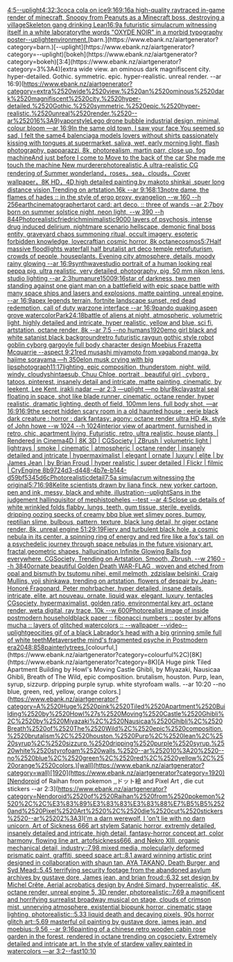 [4:5](https://www.ebank.nz/aiartgenerator?category=4%3A5)[--uplight](https://www.ebank.nz/aiartgenerator?category=--uplight)[4:3](https://www.ebank.nz/aiartgenerator?category=4%3A3)[2:3](https://www.ebank.nz/aiartgenerator?category=2%3A3)[coca cola on ice](https://www.ebank.nz/aiartgenerator?category=coca%2520cola%2520on%2520ice)[9:16](https://www.ebank.nz/aiartgenerator?category=9%3A16)[9:16](https://www.ebank.nz/aiartgenerator?category=9%3A16)[a high-quality raytraced in-game render of minecraft, Snoopy from Peanuts as a  Minecraft boss, destroying a village](https://www.ebank.nz/aiartgenerator?category=a%2520high-quality%2520raytraced%2520in-game%2520render%2520of%2520minecraft%2C%2520Snoopy%2520from%2520Peanuts%2520as%2520a%2520%2520Minecraft%2520boss%2C%2520destroying%2520a%2520village)[Skeleton gang drinking Lean](https://www.ebank.nz/aiartgenerator?category=Skeleton%2520gang%2520drinking%2520Lean)[16:9](https://www.ebank.nz/aiartgenerator?category=16%3A9)[a futuristic simulacrum witnessing itself in a white laboratory](https://www.ebank.nz/aiartgenerator?category=a%2520futuristic%2520simulacrum%2520witnessing%2520itself%2520in%2520a%2520white%2520laboratory)[the words "OXYDE NOIR" in a morbid typography poster](https://www.ebank.nz/aiartgenerator?category=the%2520words%2520%22OXYDE%2520NOIR%22%2520in%2520a%2520morbid%2520typography%2520poster)[--uplight](https://www.ebank.nz/aiartgenerator?category=--uplight)[environment.](https://www.ebank.nz/aiartgenerator?category=environment.)[barn.](https://www.ebank.nz/aiartgenerator?category=barn.)[--uplight](https://www.ebank.nz/aiartgenerator?category=--uplight)[bokeh](https://www.ebank.nz/aiartgenerator?category=bokeh)[3:4](https://www.ebank.nz/aiartgenerator?category=3%3A4)[extra wide view. an ominous dark magnifiscent city. hyper-detailed. Gothic. symmetric. epic. hyper-realistic. unreal render. --ar 16:9](https://www.ebank.nz/aiartgenerator?category=extra%2520wide%2520view.%2520an%2520ominous%2520dark%2520magnifiscent%2520city.%2520hyper-detailed.%2520Gothic.%2520symmetric.%2520epic.%2520hyper-realistic.%2520unreal%2520render.%2520--ar%252016%3A9)[vapor](https://www.ebank.nz/aiartgenerator?category=vapor)[style](https://www.ebank.nz/aiartgenerator?category=style)[Lego drone bubble industrial design, minimal, colour bloom —ar 16:9](https://www.ebank.nz/aiartgenerator?category=Lego%2520drone%2520bubble%2520industrial%2520design%2C%2520minimal%2C%2520colour%2520bloom%2520%E2%80%94ar%252016%3A9)[In the same old town, I saw your face You seemed so sad, I felt the same](https://www.ebank.nz/aiartgenerator?category=In%2520the%2520same%2520old%2520town%2C%2520I%2520saw%2520your%2520face%2520You%2520seemed%2520so%2520sad%2C%2520I%2520felt%2520the%2520same)[4 balenciaga models lovers without shirts passionately kissing with tongues at supermarket, saliva, wet, early morning light, flash photography, papparazzi, 8k, photorealism, martin parr, close up, fog machine](https://www.ebank.nz/aiartgenerator?category=4%2520balenciaga%2520models%2520lovers%2520without%2520shirts%2520passionately%2520kissing%2520with%2520tongues%2520at%2520supermarket%2C%2520saliva%2C%2520wet%2C%2520early%2520morning%2520light%2C%2520flash%2520photography%2C%2520papparazzi%2C%25208k%2C%2520photorealism%2C%2520martin%2520parr%2C%2520close%2520up%2C%2520fog%2520machine)[And just before I come to Move to the back of the car She made me touch the machine New murderer](https://www.ebank.nz/aiartgenerator?category=And%2520just%2520before%2520I%2520come%2520to%2520Move%2520to%2520the%2520back%2520of%2520the%2520car%2520She%2520made%2520me%2520touch%2520the%2520machine%2520New%2520murderer)[photorealistic,A ultra-realistic CG rendering of Summer wonderland，roses，sea，clouds，Cover wallpaper，8K HD，4D,high detailed painting,by makoto shinkai ,spuer long distance vision,Trending on artstation.16k --ar 9:16](https://www.ebank.nz/aiartgenerator?category=photorealistic%2CA%2520ultra-realistic%2520CG%2520rendering%2520of%2520Summer%2520wonderland%EF%BC%8Croses%EF%BC%8Csea%EF%BC%8Cclouds%EF%BC%8CCover%2520wallpaper%EF%BC%8C8K%2520HD%EF%BC%8C4D%2Chigh%2520detailed%2520painting%2Cby%2520makoto%2520shinkai%2520%2Cspuer%2520long%2520distance%2520vision%2CTrending%2520on%2520artstation.16k%2520--ar%25209%3A16)[8:13](https://www.ebank.nz/aiartgenerator?category=8%3A13)[notre dame, the flames of hades :: in the style of ergo proxy, evangelion --w 160 --h 256](https://www.ebank.nz/aiartgenerator?category=notre%2520dame%2C%2520the%2520flames%2520of%2520hades%2520%3A%3A%2520in%2520the%2520style%2520of%2520ergo%2520proxy%2C%2520evangelion%2520--w%2520160%2520--h%2520256)[earth](https://www.ebank.nz/aiartgenerator?category=earth)[cinematographer](https://www.ebank.nz/aiartgenerator?category=cinematographer)[tarot card: art deco. :: three of wands --ar 2:7](https://www.ebank.nz/aiartgenerator?category=tarot%2520card%3A%2520art%2520deco.%2520%3A%3A%2520three%2520of%2520wands%2520--ar%25202%3A7)[boy born on summer solstice night, neon light,  --w 390 --h 844](https://www.ebank.nz/aiartgenerator?category=boy%2520born%2520on%2520summer%2520solstice%2520night%2C%2520neon%2520light%2C%2520%2520--w%2520390%2520--h%2520844)[Photorealistic](https://www.ebank.nz/aiartgenerator?category=Photorealistic)[friedrich](https://www.ebank.nz/aiartgenerator?category=friedrich)[minimalistic](https://www.ebank.nz/aiartgenerator?category=minimalistic)[9000 layers of psychosis, intense drug induced delirium, nightmare scenario hellscape, demonic final boss entity, graveyard chaos summoning ritual, occult imagery, esoteric forbidden knowledge, lovecraftian cosmic horror, 8k octane](https://www.ebank.nz/aiartgenerator?category=9000%2520layers%2520of%2520psychosis%2C%2520intense%2520drug%2520induced%2520delirium%2C%2520nightmare%2520scenario%2520hellscape%2C%2520demonic%2520final%2520boss%2520entity%2C%2520graveyard%2520chaos%2520summoning%2520ritual%2C%2520occult%2520imagery%2C%2520esoteric%2520forbidden%2520knowledge%2C%2520lovecraftian%2520cosmic%2520horror%2C%25208k%2520octane)[cosmos](https://www.ebank.nz/aiartgenerator?category=cosmos)[5:7](https://www.ebank.nz/aiartgenerator?category=5%3A7)[Half massive floodlights waterfall half brutalist art deco temple retrofuturism, crowds of people, houseplants. Evening city atmosphere, details, moody rainy glowing --ar 16:9](https://www.ebank.nz/aiartgenerator?category=Half%2520massive%2520floodlights%2520waterfall%2520half%2520brutalist%2520art%2520deco%2520temple%2520retrofuturism%2C%2520crowds%2520of%2520people%2C%2520houseplants.%2520Evening%2520city%2520atmosphere%2C%2520details%2C%2520moody%2520rainy%2520glowing%2520--ar%252016%3A9)[synthwave](https://www.ebank.nz/aiartgenerator?category=synthwave)[studio portrait of a human looking real peppa pig, ultra realistic, very detailed, photography, pig, 50 mm nikon lens, studio lighting --ar 2:3](https://www.ebank.nz/aiartgenerator?category=studio%2520portrait%2520of%2520a%2520human%2520looking%2520real%2520peppa%2520pig%2C%2520ultra%2520realistic%2C%2520very%2520detailed%2C%2520photography%2C%2520pig%2C%252050%2520mm%2520nikon%2520lens%2C%2520studio%2520lighting%2520--ar%25202%3A3)[humanure](https://www.ebank.nz/aiartgenerator?category=humanure)[1500](https://www.ebank.nz/aiartgenerator?category=1500)[9:16](https://www.ebank.nz/aiartgenerator?category=9%3A16)[star of darkness, two men standing against one giant man on a battlefield with epic space battle with many space ships and lasers and explosions, matte painting, unreal engine, --ar 16:9](https://www.ebank.nz/aiartgenerator?category=star%2520of%2520darkness%2C%2520two%2520men%2520standing%2520against%2520one%2520giant%2520man%2520on%2520a%2520battlefield%2520with%2520epic%2520space%2520battle%2520with%2520many%2520space%2520ships%2520and%2520lasers%2520and%2520explosions%2C%2520matte%2520painting%2C%2520unreal%2520engine%2C%2520--ar%252016%3A9)[apex legends terrain, fortnite landscape sunset, red dead redemption, call of duty warzone interface --ar 16:9](https://www.ebank.nz/aiartgenerator?category=apex%2520legends%2520terrain%2C%2520fortnite%2520landscape%2520sunset%2C%2520red%2520dead%2520redemption%2C%2520call%2520of%2520duty%2520warzone%2520interface%2520--ar%252016%3A9)[pando quaking aspen grove watercolor](https://www.ebank.nz/aiartgenerator?category=pando%2520quaking%2520aspen%2520grove%2520watercolor)[Park](https://www.ebank.nz/aiartgenerator?category=Park)[24:18](https://www.ebank.nz/aiartgenerator?category=24%3A18)[battle of aliens at night, atmospheric, volumetric light, highly detailed and intricate, hyper realistic, yellow and blue, sci fi, artstation, octane render, 8k --ar 7:5 --no humans](https://www.ebank.nz/aiartgenerator?category=battle%2520of%2520aliens%2520at%2520night%2C%2520atmospheric%2C%2520volumetric%2520light%2C%2520highly%2520detailed%2520and%2520intricate%2C%2520hyper%2520realistic%2C%2520yellow%2520and%2520blue%2C%2520sci%2520fi%2C%2520artstation%2C%2520octane%2520render%2C%25208k%2520--ar%25207%3A5%2520--no%2520humans)[1920](https://www.ebank.nz/aiartgenerator?category=1920)[emo girl black and white satanist black background](https://www.ebank.nz/aiartgenerator?category=emo%2520girl%2520black%2520and%2520white%2520satanist%2520black%2520background)[retro futuristic raygun gothic style robot goblin cyborg gargoyle full body character design Moebius Frazetta  Mcquarrie --aspect 9:21](https://www.ebank.nz/aiartgenerator?category=retro%2520futuristic%2520raygun%2520gothic%2520style%2520robot%2520goblin%2520cyborg%2520gargoyle%2520full%2520body%2520character%2520design%2520Moebius%2520Frazetta%2520%2520Mcquarrie%2520--aspect%25209%3A21)[red musashi miyamoto from vagabond manga, by hajime sorayama —h 350](https://www.ebank.nz/aiartgenerator?category=red%2520musashi%2520miyamoto%2520from%2520vagabond%2520manga%2C%2520by%2520hajime%2520sorayama%2520%E2%80%94h%2520350)[elon musk crying with big lips](https://www.ebank.nz/aiartgenerator?category=elon%2520musk%2520crying%2520with%2520big%2520lips)[photograph](https://www.ebank.nz/aiartgenerator?category=photograph)[11:17](https://www.ebank.nz/aiartgenerator?category=11%3A17)[lighting, epic composition, thunderstom, night, wild, windy, cloudy](https://www.ebank.nz/aiartgenerator?category=lighting%2C%2520epic%2520composition%2C%2520thunderstom%2C%2520night%2C%2520wild%2C%2520windy%2C%2520cloudy)[shintaesub, Chuu Chloe, portrait , beautiful girl , cyborg , tatoos, pinterest, insanely detail and intricate, matte painting, cinematic, by leekent, Lee Kent, irakli nadar —ar 2:3 —uplight —no blur](https://www.ebank.nz/aiartgenerator?category=shintaesub%2C%2520Chuu%2520Chloe%2C%2520portrait%2520%2C%2520beautiful%2520girl%2520%2C%2520cyborg%2520%2C%2520tatoos%2C%2520pinterest%2C%2520insanely%2520detail%2520and%2520intricate%2C%2520matte%2520painting%2C%2520cinematic%2C%2520by%2520leekent%2C%2520Lee%2520Kent%2C%2520irakli%2520nadar%2520%E2%80%94ar%25202%3A3%2520%E2%80%94uplight%2520%E2%80%94no%2520blur)[8k](https://www.ebank.nz/aiartgenerator?category=8k)[clay](https://www.ebank.nz/aiartgenerator?category=clay)[astral seal floating in space, shot like blade runner, cinematic, octane render, hyper realistic, dramatic lighting, depth of field, 100mm lens, full body shot, —ar 16:9](https://www.ebank.nz/aiartgenerator?category=astral%2520seal%2520floating%2520in%2520space%2C%2520shot%2520like%2520blade%2520runner%2C%2520cinematic%2C%2520octane%2520render%2C%2520hyper%2520realistic%2C%2520dramatic%2520lighting%2C%2520depth%2520of%2520field%2C%2520100mm%2520lens%2C%2520full%2520body%2520shot%2C%2520%E2%80%94ar%252016%3A9)[16:9](https://www.ebank.nz/aiartgenerator?category=16%3A9)[the secret hidden scary room in a old haunted house : eerie black dark creature : horror : dark fantasy: agony: octane render ultra HD 4k, style of John howe --w 1024 --h 1024](https://www.ebank.nz/aiartgenerator?category=the%2520secret%2520hidden%2520scary%2520room%2520in%2520a%2520old%2520haunted%2520house%2520%3A%2520eerie%2520black%2520dark%2520creature%2520%3A%2520horror%2520%3A%2520dark%2520fantasy%3A%2520agony%3A%2520octane%2520render%2520ultra%2520HD%25204k%2C%2520style%2520of%2520John%2520howe%2520--w%25201024%2520--h%25201024)[interior view of apartment, furnished in retro, chic, apartment living, Futuristic, retro, ultra realistic, house plants, | Rendered in Cinema4D | 8K 3D | CGSociety | ZBrush | volumetric light | lightrays | smoke | cinematic | atmospheric | octane render | insanely detailed and intricate | hypermaximalist | elegant | ornate | luxury | elite | by James Jean | by Brian Froud | hyper realistic | super detailed | Flickr | filmic | CryEngine 8b9724d3-d448-4b7e-b144-d59bf5345d6c](https://www.ebank.nz/aiartgenerator?category=interior%2520view%2520of%2520apartment%2C%2520furnished%2520in%2520retro%2C%2520chic%2C%2520apartment%2520living%2C%2520Futuristic%2C%2520retro%2C%2520ultra%2520realistic%2C%2520house%2520plants%2C%2520%7C%2520Rendered%2520in%2520Cinema4D%2520%7C%25208K%25203D%2520%7C%2520CGSociety%2520%7C%2520ZBrush%2520%7C%2520volumetric%2520light%2520%7C%2520lightrays%2520%7C%2520smoke%2520%7C%2520cinematic%2520%7C%2520atmospheric%2520%7C%2520octane%2520render%2520%7C%2520insanely%2520detailed%2520and%2520intricate%2520%7C%2520hypermaximalist%2520%7C%2520elegant%2520%7C%2520ornate%2520%7C%2520luxury%2520%7C%2520elite%2520%7C%2520by%2520James%2520Jean%2520%7C%2520by%2520Brian%2520Froud%2520%7C%2520hyper%2520realistic%2520%7C%2520super%2520detailed%2520%7C%2520Flickr%2520%7C%2520filmic%2520%7C%2520CryEngine%25208b9724d3-d448-4b7e-b144-d59bf5345d6c)[Photorealistic](https://www.ebank.nz/aiartgenerator?category=Photorealistic)[detail](https://www.ebank.nz/aiartgenerator?category=detail)[7:5](https://www.ebank.nz/aiartgenerator?category=7%3A5)[a simulacrum witnessing the original](https://www.ebank.nz/aiartgenerator?category=a%2520simulacrum%2520witnessing%2520the%2520original)[5:7](https://www.ebank.nz/aiartgenerator?category=5%3A7)[16:9](https://www.ebank.nz/aiartgenerator?category=16%3A9)[8K](https://www.ebank.nz/aiartgenerator?category=8K)[elite scientists drawn by liana finck, new yorker cartoon, pen and ink, messy, black and white, illustration](https://www.ebank.nz/aiartgenerator?category=elite%2520scientists%2520drawn%2520by%2520liana%2520finck%2C%2520new%2520yorker%2520cartoon%2C%2520pen%2520and%2520ink%2C%2520messy%2C%2520black%2520and%2520white%2C%2520illustration)[--uplight](https://www.ebank.nz/aiartgenerator?category=--uplight)[Sans in the judgement hall](https://www.ebank.nz/aiartgenerator?category=Sans%2520in%2520the%2520judgement%2520hall)[inquisitor of mephistopheles --test --ar 4:5](https://www.ebank.nz/aiartgenerator?category=inquisitor%2520of%2520mephistopheles%2520--test%2520--ar%25204%3A5)[close up details of white wrinkled folds flabby, lungs, teeth, gum tissue, sterile, eyelids, dripping oozing specks of creamy bbq blue wet slimey pores, bumpy, reptilian slime, bulbous, pattern, texture, black lung detail, hr giger octane render, 8k, unreal engine 5](https://www.ebank.nz/aiartgenerator?category=close%2520up%2520details%2520of%2520white%2520wrinkled%2520folds%2520flabby%2C%2520lungs%2C%2520teeth%2C%2520gum%2520tissue%2C%2520sterile%2C%2520eyelids%2C%2520dripping%2520oozing%2520specks%2520of%2520creamy%2520bbq%2520blue%2520wet%2520slimey%2520pores%2C%2520bumpy%2C%2520reptilian%2520slime%2C%2520bulbous%2C%2520pattern%2C%2520texture%2C%2520black%2520lung%2520detail%2C%2520hr%2520giger%2520octane%2520render%2C%25208k%2C%2520unreal%2520engine%25205)[1:2](https://www.ebank.nz/aiartgenerator?category=1%3A2)[9:19](https://www.ebank.nz/aiartgenerator?category=9%3A19)[Fiery and turbulent black hole, a cosmic nebula in its center, a spinning ring of energy and red fire like a fox's tail, on a psychedelic journey through space nebulas in the future,visionary art, fractal,geometric shapes, hallucination,Infinite Glowing Balls,fog everywhere, CGSociety, Trending on Artstation, Smooth, Zbrush. --w 2160 --h 3840](https://www.ebank.nz/aiartgenerator?category=Fiery%2520and%2520turbulent%2520black%2520hole%2C%2520a%2520cosmic%2520nebula%2520in%2520its%2520center%2C%2520a%2520spinning%2520ring%2520of%2520energy%2520and%2520red%2520fire%2520like%2520a%2520fox%27s%2520tail%2C%2520on%2520a%2520psychedelic%2520journey%2520through%2520space%2520nebulas%2520in%2520the%2520future%2Cvisionary%2520art%2C%2520fractal%2Cgeometric%2520shapes%2C%2520hallucination%2CInfinite%2520Glowing%2520Balls%2Cfog%2520everywhere%2C%2520CGSociety%2C%2520Trending%2520on%2520Artstation%2C%2520Smooth%2C%2520Zbrush.%2520--w%25202160%2520--h%25203840)[ornate beautiful Golden Death WAR-FLAG , woven and etched from opal and bismuth by tsutomu nihei, emil melmoth, zdzislaw belsinki, Craig Mullins, yoji shinkawa, trending on artstation, flowers of despair by Jean-Honoré Fragonard, Peter mohrbacher, hyper detailed, insane details, intricate, elite, art nouveau, ornate, liquid wax, elegant, luxury, tentacles CGsociety, hypermaximalist, golden ratio, environmental key art, octane render, weta digital, ray trace, 10k --w 600](https://www.ebank.nz/aiartgenerator?category=ornate%2520beautiful%2520Golden%2520Death%2520WAR-FLAG%2520%2C%2520woven%2520and%2520etched%2520from%2520opal%2520and%2520bismuth%2520by%2520tsutomu%2520nihei%2C%2520emil%2520melmoth%2C%2520zdzislaw%2520belsinki%2C%2520Craig%2520Mullins%2C%2520yoji%2520shinkawa%2C%2520trending%2520on%2520artstation%2C%2520flowers%2520of%2520despair%2520by%2520Jean-Honor%C3%A9%2520Fragonard%2C%2520Peter%2520mohrbacher%2C%2520hyper%2520detailed%2C%2520insane%2520details%2C%2520intricate%2C%2520elite%2C%2520art%2520nouveau%2C%2520ornate%2C%2520liquid%2520wax%2C%2520elegant%2C%2520luxury%2C%2520tentacles%2520CGsociety%2C%2520hypermaximalist%2C%2520golden%2520ratio%2C%2520environmental%2520key%2520art%2C%2520octane%2520render%2C%2520weta%2520digital%2C%2520ray%2520trace%2C%252010k%2520--w%2520600)[Photorealist image of inside postmodern household](https://www.ebank.nz/aiartgenerator?category=Photorealist%2520image%2520of%2520inside%2520postmodern%2520household)[black paper :: fibonacci numbers :: poster by alfons mucha :: layers of glitched watercolors :: --wallpaper --video](https://www.ebank.nz/aiartgenerator?category=black%2520paper%2520%3A%3A%2520fibonacci%2520numbers%2520%3A%3A%2520poster%2520by%2520alfons%2520mucha%2520%3A%3A%2520layers%2520of%2520glitched%2520watercolors%2520%3A%3A%2520--wallpaper%2520--video)[--uplight](https://www.ebank.nz/aiartgenerator?category=--uplight)[geocities gif of a black Labrador’s head with a big grinning smile full of white teeth](https://www.ebank.nz/aiartgenerator?category=geocities%2520gif%2520of%2520a%2520black%2520Labrador%E2%80%99s%2520head%2520with%2520a%2520big%2520grinning%2520smile%2520full%2520of%2520white%2520teeth)[Metaverse](https://www.ebank.nz/aiartgenerator?category=Metaverse)[the mind's fragmented psyche in Postmodern era](https://www.ebank.nz/aiartgenerator?category=the%2520mind%27s%2520fragmented%2520psyche%2520in%2520Postmodern%2520era)[2048:858](https://www.ebank.nz/aiartgenerator?category=2048%3A858)[painterly](https://www.ebank.nz/aiartgenerator?category=painterly)[trees.](https://www.ebank.nz/aiartgenerator?category=trees.)[colourful,](https://www.ebank.nz/aiartgenerator?category=colourful%2C)[8K](https://www.ebank.nz/aiartgenerator?category=8K)[A Huge pink Tiled Apartment Building by Howl's Moving Castle Ghibli, by Miyazaki, Nausicaa Ghibli, Breath of The Wild, epic composition. brutalism, houston. Purp, lean, syrup, sizzurp. dripping purple syrup. white styrofoam walls. --ar 10:20 --no blue, green, red, yellow, orange colors.](https://www.ebank.nz/aiartgenerator?category=A%2520Huge%2520pink%2520Tiled%2520Apartment%2520Building%2520by%2520Howl%27s%2520Moving%2520Castle%2520Ghibli%2C%2520by%2520Miyazaki%2C%2520Nausicaa%2520Ghibli%2C%2520Breath%2520of%2520The%2520Wild%2C%2520epic%2520composition.%2520brutalism%2C%2520houston.%2520Purp%2C%2520lean%2C%2520syrup%2C%2520sizzurp.%2520dripping%2520purple%2520syrup.%2520white%2520styrofoam%2520walls.%2520--ar%252010%3A20%2520--no%2520blue%2C%2520green%2C%2520red%2C%2520yellow%2C%2520orange%2520colors.)[wall](https://www.ebank.nz/aiartgenerator?category=wall)[1920](https://www.ebank.nz/aiartgenerator?category=1920)[Nendoroid of Raihan from pokemon ,,ドット絵 and Pixel Art , die cut stickers --ar 2:3](https://www.ebank.nz/aiartgenerator?category=Nendoroid%2520of%2520Raihan%2520from%2520pokemon%2520%2C%2C%E3%83%89%E3%83%83%E3%83%88%E7%B5%B5%2520and%2520Pixel%2520Art%2520%2C%2520die%2520cut%2520stickers%2520--ar%25202%3A3)[I'm a darn werewolf, I 'on't lie with no darn unicorn, Art of Sickness 666 art stylem Satanic horror, extremly detailed, insanely detailed and intricate, high detail, fantasy-horror concept art, color harmony, flowing line art, artofsickness666, and Nekro XIII, organic mechanical detail, industry::7.98 mixed media, molecularly deformed prismatic paint, graffiti, speed space art::8.1 award winning artistic print designed in collaboration with shaun tan, AYA TAKANO, Death Burger, and Syd Mead::5.45 terrifying security footage from the abandoned asylum archives by gustave dore, James jean, and brian froud::6.32 set design by Michel Crête, Aerial acrobatics design by André Simard, hyperrealistic, 4K, octane render, unreal engine 5, 3D render, photorealistic::7.69 a magnificent and horrifying surrealist broadway musical on stage, clouds of crimson mist, unnerving atmosphere, existential biopunk horror, cinematic stage lighting, photorealistic::5.33 liquid death and decaying pixels, 90s horror glitch art::5.69 masterful oil painting by gustave dore, james jean, and moebius::9.56 --ar 9:16](https://www.ebank.nz/aiartgenerator?category=I%27m%2520a%2520darn%2520werewolf%2C%2520I%2520%27on%27t%2520lie%2520with%2520no%2520darn%2520unicorn%2C%2520Art%2520of%2520Sickness%2520666%2520art%2520stylem%2520Satanic%2520horror%2C%2520extremly%2520detailed%2C%2520insanely%2520detailed%2520and%2520intricate%2C%2520high%2520detail%2C%2520fantasy-horror%2520concept%2520art%2C%2520color%2520harmony%2C%2520flowing%2520line%2520art%2C%2520artofsickness666%2C%2520and%2520Nekro%2520XIII%2C%2520organic%2520mechanical%2520detail%2C%2520industry%3A%3A7.98%2520mixed%2520media%2C%2520molecularly%2520deformed%2520prismatic%2520paint%2C%2520graffiti%2C%2520speed%2520space%2520art%3A%3A8.1%2520award%2520winning%2520artistic%2520print%2520designed%2520in%2520collaboration%2520with%2520shaun%2520tan%2C%2520AYA%2520TAKANO%2C%2520Death%2520Burger%2C%2520and%2520Syd%2520Mead%3A%3A5.45%2520terrifying%2520security%2520footage%2520from%2520the%2520abandoned%2520asylum%2520archives%2520by%2520gustave%2520dore%2C%2520James%2520jean%2C%2520and%2520brian%2520froud%3A%3A6.32%2520set%2520design%2520by%2520Michel%2520Cr%C3%AAte%2C%2520Aerial%2520acrobatics%2520design%2520by%2520Andr%C3%A9%2520Simard%2C%2520hyperrealistic%2C%25204K%2C%2520octane%2520render%2C%2520unreal%2520engine%25205%2C%25203D%2520render%2C%2520photorealistic%3A%3A7.69%2520a%2520magnificent%2520and%2520horrifying%2520surrealist%2520broadway%2520musical%2520on%2520stage%2C%2520clouds%2520of%2520crimson%2520mist%2C%2520unnerving%2520atmosphere%2C%2520existential%2520biopunk%2520horror%2C%2520cinematic%2520stage%2520lighting%2C%2520photorealistic%3A%3A5.33%2520liquid%2520death%2520and%2520decaying%2520pixels%2C%252090s%2520horror%2520glitch%2520art%3A%3A5.69%2520masterful%2520oil%2520painting%2520by%2520gustave%2520dore%2C%2520james%2520jean%2C%2520and%2520moebius%3A%3A9.56%2520--ar%25209%3A16)[painting of a chinese retro wooden cabin rose garden in the forest, rendered in octane trending on cgsociety. Extremely detailed and intricate art. In the style of stardew valley painted in watercolors —ar 3:2](https://www.ebank.nz/aiartgenerator?category=painting%2520of%2520a%2520chinese%2520retro%2520wooden%2520cabin%2520rose%2520garden%2520in%2520the%2520forest%2C%2520rendered%2520in%2520octane%2520trending%2520on%2520cgsociety.%2520Extremely%2520detailed%2520and%2520intricate%2520art.%2520In%2520the%2520style%2520of%2520stardew%2520valley%2520painted%2520in%2520watercolors%2520%E2%80%94ar%25203%3A2)[--fast](https://www.ebank.nz/aiartgenerator?category=--fast)[10:10](https://www.ebank.nz/aiartgenerator?category=10%3A10)